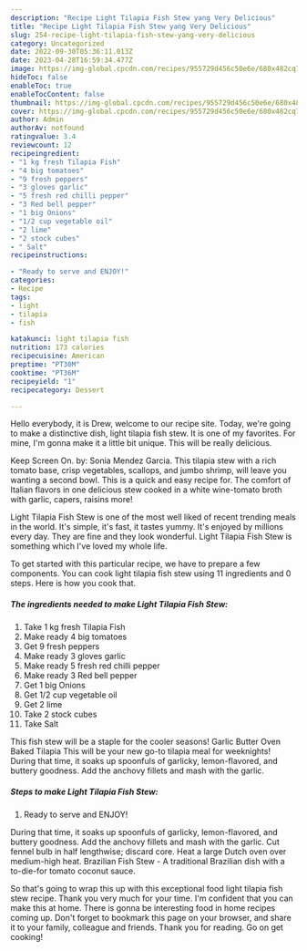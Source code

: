 ```yaml
---
description: "Recipe Light Tilapia Fish Stew yang Very Delicious"
title: "Recipe Light Tilapia Fish Stew yang Very Delicious"
slug: 254-recipe-light-tilapia-fish-stew-yang-very-delicious
category: Uncategorized
date: 2022-09-30T05:36:11.013Z
date: 2023-04-28T16:59:34.477Z
image: https://img-global.cpcdn.com/recipes/955729d456c50e6e/680x482cq70/light-tilapia-fish-stew-recipe-main-photo.jpg
hideToc: false
enableToc: true
enableTocContent: false
thumbnail: https://img-global.cpcdn.com/recipes/955729d456c50e6e/680x482cq70/light-tilapia-fish-stew-recipe-main-photo.jpg
cover: https://img-global.cpcdn.com/recipes/955729d456c50e6e/680x482cq70/light-tilapia-fish-stew-recipe-main-photo.jpg
author: Admin
authorAv: notfound
ratingvalue: 3.4
reviewcount: 12
recipeingredient:
- "1 kg fresh Tilapia Fish"
- "4 big tomatoes"
- "9 fresh peppers"
- "3 gloves garlic"
- "5 fresh red chilli pepper"
- "3 Red bell pepper"
- "1 big Onions"
- "1/2 cup vegetable oil"
- "2 lime"
- "2 stock cubes"
- " Salt"
recipeinstructions:

- "Ready to serve and ENJOY!"
categories:
- Recipe
tags:
- light
- tilapia
- fish

katakunci: light tilapia fish 
nutrition: 173 calories
recipecuisine: American
preptime: "PT30M"
cooktime: "PT36M"
recipeyield: "1"
recipecategory: Dessert

---
```



Hello everybody, it is Drew, welcome to our recipe site. Today, we're going to make a distinctive dish, light tilapia fish stew. It is one of my favorites. For mine, I'm gonna make it a little bit unique. This will be really delicious.

Keep Screen On. by: Sonia Mendez Garcia. This tilapia stew with a rich tomato base, crisp vegetables, scallops, and jumbo shrimp, will leave you wanting a second bowl. This is a quick and easy recipe for. The comfort of Italian flavors in one delicious stew cooked in a white wine-tomato broth with garlic, capers, raisins more!

Light Tilapia Fish Stew is one of the most well liked of recent trending meals in the world. It's simple, it's fast, it tastes yummy. It's enjoyed by millions every day. They are fine and they look wonderful. Light Tilapia Fish Stew is something which I've loved my whole life.


To get started with this particular recipe, we have to prepare a few components. You can cook light tilapia fish stew using 11 ingredients and 0 steps. Here is how you cook that.

<!--inarticleads1-->

##### The ingredients needed to make Light Tilapia Fish Stew:

1. Take 1 kg fresh Tilapia Fish
1. Make ready 4 big tomatoes
1. Get 9 fresh peppers
1. Make ready 3 gloves garlic
1. Make ready 5 fresh red chilli pepper
1. Make ready 3 Red bell pepper
1. Get 1 big Onions
1. Get 1/2 cup vegetable oil
1. Get 2 lime
1. Take 2 stock cubes
1. Take  Salt


This fish stew will be a staple for the cooler seasons! Garlic Butter Oven Baked Tilapia This will be your new go-to tilapia meal for weeknights! During that time, it soaks up spoonfuls of garlicky, lemon-flavored, and buttery goodness. Add the anchovy fillets and mash with the garlic. 

<!--inarticleads2-->

##### Steps to make Light Tilapia Fish Stew:


1. Ready to serve and ENJOY!

During that time, it soaks up spoonfuls of garlicky, lemon-flavored, and buttery goodness. Add the anchovy fillets and mash with the garlic. Cut fennel bulb in half lengthwise; discard core. Heat a large Dutch oven over medium-high heat. Brazilian Fish Stew - A traditional Brazilian dish with a to-die-for tomato coconut sauce. 

So that's going to wrap this up with this exceptional food light tilapia fish stew recipe. Thank you very much for your time. I'm confident that you can make this at home. There is gonna be interesting food in home recipes coming up. Don't forget to bookmark this page on your browser, and share it to your family, colleague and friends. Thank you for reading. Go on get cooking!
